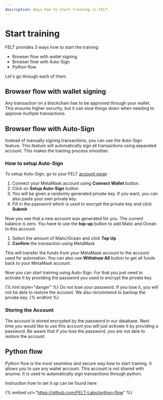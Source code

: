 ```yaml
---
description: Ways how to start training in FELT.
---
```


# Start training

FELT provides 3 ways how to start the training:
- Browser flow with wallet signing
- Browser flow with Auto-Sign
- Python flow

Let's go through each of them.

## Browser flow with wallet signing

Any transaction on a blockchain has to be approved through your wallet. This ensures higher security, but it can slow things down when needing to approve multiple transactions. 

## Browser flow with Auto-Sign

Instead of manually signing transactions, you can use the Auto-Sign feature. This feature will automatically sign all transactions using separated account. This makes the training process smoother.

### How to setup Auto-Sign

To setup Auto-Sign, go to your FELT [account page](https://app.feltlabs.ai/account):

1. Connect your MetaMask account using **Connect Wallet** button.
2. Click on **Setup Auto-Sign** button
3. You will be given a randomly generated private key. If you want, you can also paste your own private key.
4. Fill in the password which is used to encrypt the private key and click **Submit**

Now you see that a new account was generated for you. The current balance is zero. You have to use the **top-up** button to add Matic and Ocean to this account.

1. Select the amount of Matic/Ocean and click **Top Up**
2. **Confirm** the transaction using MetaMask

This will transfer the funds from your MetaMask account to the account used for automation. You can also use **Withdraw All** button to get all funds back to your MetaMask account.

Now you can start training using Auto-Sign. For that you just need to activate it by providing the password you used to encrypt the private key.

{% hint style="danger" %}
Do not lose your password. If you lose it, you will not be able to restore the account. We also recommend to backup the private key.
{% endhint %}

### Storing the Account

The account is stored encrypted by the password in our database. Next time you would like to use this account you will just activate it by providing a password. Be aware that if you lose the password, you are not able to restore the account.

## Python flow

Python flow is the most seamless and secure way how to start training. It allows you to use any wallet account. This account is not shared with anyone. It is used to automatically sign transactions through python. 

Instruction how to set it up can be found here:

{% embed url="https://github.com/FELT-Labs/python-flow" %}
